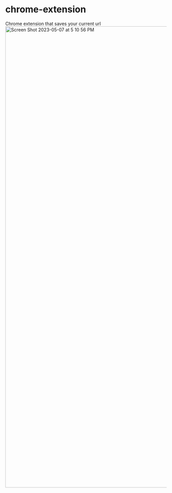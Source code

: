 # chrome-extension
Chrome extension that saves your current url
<img width="1440" alt="Screen Shot 2023-05-07 at 5 10 56 PM" src="https://user-images.githubusercontent.com/112726692/236703326-72b8ab2d-e8d3-46bd-b848-7259bc537150.png">


